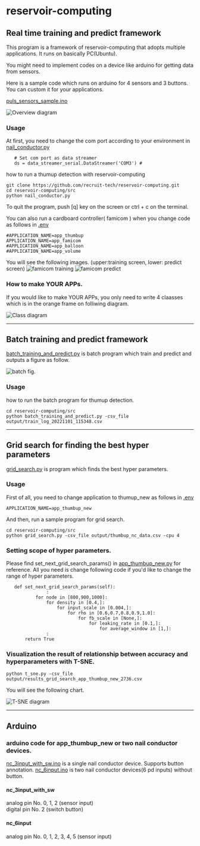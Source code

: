 # reservoir-computing

## Real time training and predict framework
This program is a framework of reservoir-computing that adopts multiple applications.
It runs on basically PC(Ubuntu).

You might need to implement codes on a device like arduino for getting data from sensors. 

Here is a sample code which runs on arduino for 4 sensors and 3 buttons. You can custom it for your applications.

[puls_sensors_sample.ino](https://github.com/recruit-tech/reservoir-computing/blob/master/src/arduino/puls_sensors_sample/puls_sensors_sample.ino)


![Overview diagram](imgs/overview.png "overview")

### Usage

At first, you need to change the com port according to your environment in [nail_conductor.py](https://github.com/recruit-tech/reservoir-computing/blob/master/src/nail_conductor.py)

 ```
    # Set com port as data streamer
    ds = data_streamer_serial.DataStreamer('COM3') # 
 ```



how to run a thumup detection with reservoir-computing
 ```
git clone https://github.com/recruit-tech/reservoir-computing.git
cd reservoir-computing/src
python nail_conductor.py
 ```

To quit the program, push [q] key on the screen or ctrl + c on the terminal.

You can also run a cardboard controller( famicom ) when you change code as follows in [.env](https://github.com/recruit-tech/reservoir-computing/blob/master/src/.env)

 ```
#APPLICATION_NAME=app_thumbup
APPLICATION_NAME=app_famicom
#APPLICATION_NAME=app_balloon
#APPLICATION_NAME=app_volume
 ```

You will see the following images. (upper:training screen, lower: predict screen)
![famicom training](imgs/famicom_training.png "famicom_training")
![famicom predict](imgs/famicom_predict.png "famicom_predict")


### How to make YOUR APPs.
If you would like to make YOUR APPs, you only need to write 4 claasses which is in the orange frame on folliwing diagram.

![Class diagram](imgs/class_diagram.png "class_diagram")

***

## Batch training and predict framework
[batch_training_and_predict.py](https://github.com/recruit-tech/reservoir-computing/blob/master/src/batch_training_and_predict.py) is batch program which train and predict and outputs a figure as follow.



![batch fig.](imgs/batch_fig_thumup_training_and_predict.png "batch_fig_thumup_training_and_predict")

### Usage

how to run the batch program for thumup detection.
 ```
cd reservoir-computing/src
python batch_training_and_predict.py -csv_file output/train_log_20221101_115348.csv
 ```


***

## Grid search for finding the best hyper parameters 
[grid_search.py](https://github.com/recruit-tech/reservoir-computing/blob/master/src/grid_search.py) is program which finds the best hyper parameters.


### Usage

First of all, you need to change application to thumup_new as follows in [.env](https://github.com/recruit-tech/reservoir-computing/blob/master/src/.env)

 ```
APPLICATION_NAME=app_thumbup_new
 ```

And then, run a sample program for grid search.
 ```
cd reservoir-computing/src
python grid_search.py -csv_file output/thumbup_nc_data.csv -cpu 4
 ```

### Setting scope of hyper parameters.
Please find set_next_grid_search_params() in [app_thumbup_new.py](https://github.com/recruit-tech/reservoir-computing/blob/master/src/app_thumbup_new.py) for reference.
All you need is change following code if you'd like to change the range of hyper parameters.
 ```
    def set_next_grid_search_params(self):
                :
            for node in [800,900,1000]:
                for density in [0.4,]:
                    for input_scale in [0.004,]:
                        for rho in [0.6,0.7,0.8,0.9,1.0]:
                            for fb_scale in [None,]:
                                for leaking_rate in [0.1,]:
                                    for average_window in [1,]:
                :
        return True
 ```


### Visualization the result of relationship between accuracy and hyperparameters with T-SNE.


 ```
python t_sne.py -csv_file output/results_grid_search_app_thumbup_new_2736.csv
 ```

You will see the following chart.

![T-SNE diagram](imgs/t_sne.png "T-SNE")


***

## Arduino
### arduino code for app_thumbup_new or two nail conductor devices. 
[nc_3input_with_sw.ino](https://github.com/recruit-tech/reservoir-computing/blob/master/src/arduino/nc_3input_with_sw/nc_3input_with_sw.ino) is a single nail conductor device. Supports button annotation.
[nc_6input.ino](https://github.com/recruit-tech/reservoir-computing/blob/master/src/arduino/nc_6input/nc_6input.ino) is two nail conductor devices(6 pd inputs) without button.

#### nc_3input_with_sw
analog pin No. 0, 1, 2 (sensor input)  
digital pin No. 2 (switch button)

#### nc_6input
analog pin No. 0, 1, 2, 3, 4, 5 (sensor input)

